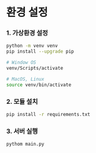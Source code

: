 # 환경 설정

### 1. 가상환경 설정
```bash
python -m venv venv
pip install --upgrade pip

# Window OS
venv/Scripts/activate

# MacOS, Linux
source venv/bin/activate
```

### 2. 모듈 설치
```bash
pip install -r requirements.txt
```

### 3. 서버 실행
```bash
pythom main.py
```

